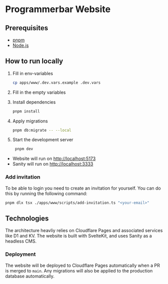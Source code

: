 # Programmerbar Website

## Prerequisites

- [pnpm](https://pnpm.io/)
- [Node.js](https://nodejs.org/)

## How to run locally

1. Fill in env-variables

   ```bash
   cp apps/www/.dev.vars.example .dev.vars
   ```

1. Fill in the empty variables

1. Install dependencies

   ```bash
   pnpm install
   ```

1. Apply migrations

   ```bash
   pnpm db:migrate -- --local
   ```

1. Start the development server

   ```bash
    pnpm dev
   ```

- Website will run on [http://localhost:5173](http://localhost:5173)
- Sanity will run on [http://localhost:3333](http://localhost:3333)

### Add invitation

To be able to login you need to create an invitation for yourself. You can do this by running the following command:

```bash
pnpm dlx tsx ./apps/www/scripts/add-invitation.ts "<your-email>"
```

## Technologies

The architecture heavliy relies on Cloudflare Pages and associated services like D1 and KV. The website is built with SvelteKit, and uses Sanity as a headless CMS.

### Deployment

The website will be deployed to Cloudflare Pages automatically when a PR is merged to `main`. Any migrations will also be applied to the production database automatically.
